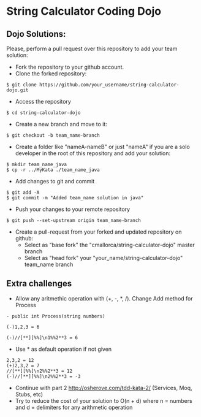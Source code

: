 String Calculator Coding Dojo
=========================

## Dojo Solutions:
Please, perform a pull request over this repository to add your team solution:
* Fork the repository to your github account.
* Clone the forked repository:
```
$ git clone https://github.com/your_username/string-calculator-dojo.git
```    
* Access the repository
```
$ cd string-calculator-dojo
```
* Create a new branch and move to it:
```
$ git checkout -b team_name-branch
```
* Create a folder like "nameA-nameB" or just "nameA" if you are a solo developer in the root of this repository and add your solution:
```
$ mkdir team_name_java
$ cp -r ../MyKata ./team_name_java
```
* Add changes to git and commit
```
$ git add -A
$ git commit -m "Added team_name solution in java"
```
* Push your changes to your remote repository
```
$ git push --set-upstream origin team_name-branch
```
* Create a pull-request from your forked and updated repository on github:
   * Select as "base fork" the "cmallorca/string-calculator-dojo" master branch
   * Select as "head fork" your "your_name/string-calculator-dojo" team_name branch 

## Extra challenges
* Allow any aritmethic operation with  (+, -, *, /). Change Add method for Process
```
- public int Process(string numbers)

(-)1,2,3 = 6

(-)//[**][%%]\n1%%2**3 = 6

```
* Use * as default operation if not given
```
2,3,2 = 12
(+)2,3,2 = 7
//[**][%%]\n2%%2**3 = 12
(-)//[**][%%]\n2%%2**3 = -3
```
* Continue with part 2 http://osherove.com/tdd-kata-2/ (Services, Moq, Stubs, etc)
* Try to reduce the cost of your solution to O(n + d) where n = numbers and d = delimiters for any arithmetic operation
